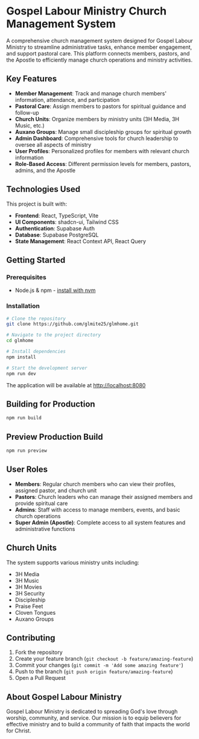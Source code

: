 # Gospel Labour Ministry Church Management System

A comprehensive church management system designed for Gospel Labour Ministry to streamline administrative tasks, enhance member engagement, and support pastoral care. This platform connects members, pastors, and the Apostle to efficiently manage church operations and ministry activities.

## Key Features

- **Member Management**: Track and manage church members' information, attendance, and participation
- **Pastoral Care**: Assign members to pastors for spiritual guidance and follow-up
- **Church Units**: Organize members by ministry units (3H Media, 3H Music, etc.)
- **Auxano Groups**: Manage small discipleship groups for spiritual growth
- **Admin Dashboard**: Comprehensive tools for church leadership to oversee all aspects of ministry
- **User Profiles**: Personalized profiles for members with relevant church information
- **Role-Based Access**: Different permission levels for members, pastors, admins, and the Apostle

## Technologies Used

This project is built with:

- **Frontend**: React, TypeScript, Vite
- **UI Components**: shadcn-ui, Tailwind CSS
- **Authentication**: Supabase Auth
- **Database**: Supabase PostgreSQL
- **State Management**: React Context API, React Query

## Getting Started

### Prerequisites

- Node.js & npm - [install with nvm](https://github.com/nvm-sh/nvm#installing-and-updating)

### Installation

```sh
# Clone the repository
git clone https://github.com/glmite25/glmhome.git

# Navigate to the project directory
cd glmhome

# Install dependencies
npm install

# Start the development server
npm run dev
```

The application will be available at [http://localhost:8080](http://localhost:8080)

## Building for Production

```sh
npm run build
```

## Preview Production Build

```sh
npm run preview
```

## User Roles

- **Members**: Regular church members who can view their profiles, assigned pastor, and church unit
- **Pastors**: Church leaders who can manage their assigned members and provide spiritual care
- **Admins**: Staff with access to manage members, events, and basic church operations
- **Super Admin (Apostle)**: Complete access to all system features and administrative functions

## Church Units

The system supports various ministry units including:

- 3H Media
- 3H Music
- 3H Movies
- 3H Security
- Discipleship
- Praise Feet
- Cloven Tongues
- Auxano Groups

## Contributing

1. Fork the repository
2. Create your feature branch (`git checkout -b feature/amazing-feature`)
3. Commit your changes (`git commit -m 'Add some amazing feature'`)
4. Push to the branch (`git push origin feature/amazing-feature`)
5. Open a Pull Request

## About Gospel Labour Ministry

Gospel Labour Ministry is dedicated to spreading God's love through worship, community, and service. Our mission is to equip believers for effective ministry and to build a community of faith that impacts the world for Christ.
